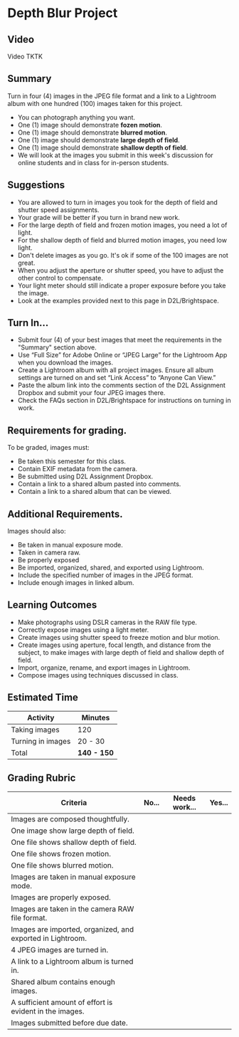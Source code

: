 # Depth Blur Project

## Video

Video TKTK

## Summary

Turn in four (4) images in the JPEG file format and a link to a Lightroom album with one hundred (100) images taken for this project.

- You can photograph anything you want.
- One (1) image should demonstrate **fozen motion**.
- One (1) image should demonstrate **blurred motion**.
- One (1) image should demonstrate **large depth of field**.
- One (1) image should demonstrate **shallow depth of field**.
- We will look at the images you submit in this week's discussion for online students and in class for in-person students.

## Suggestions

- You are allowed to turn in images you took for the depth of field and shutter speed assignments.
- Your grade will be better if you turn in brand new work.
- For the large depth of field and frozen motion images, you need a lot of light.
- For the shallow depth of field and blurred motion images, you need low light.
- Don't delete images as you go. It's ok if some of the 100 images are not great.
- When you adjust the aperture or shutter speed, you have to adjust the other control to compensate.
- Your light meter should still indicate a proper exposure before you take the image.
- Look at the examples provided next to this page in D2L/Brightspace.

## Turn In...

- Submit four (4) of your best images that meet the requirements in the "Summary" section above.
- Use “Full Size” for Adobe Online or “JPEG Large” for the Lightroom App when you download the images.
- Create a Lightroom album with all project images. Ensure all album settings are turned on and set “Link Access” to “Anyone Can View.”
- Paste the album link into the comments section of the D2L Assignment Dropbox and submit your four JPEG images there.
- Check the FAQs section in D2L/Brightspace for instructions on turning in work.

## Requirements for grading.

To be graded, images must:

- Be taken this semester for this class.
- Contain EXIF metadata from the camera.
- Be submitted using D2L Assignment Dropbox.
- Contain a link to a shared album pasted into comments.
- Contain a link to a shared album that can be viewed.

## Additional Requirements.

Images should also:

- Be taken in manual exposure mode.
- Taken in camera raw.
- Be properly exposed
- Be imported, organized, shared, and exported using Lightroom.
- Include the specified number of images in the JPEG format.
- Include enough images in linked album.

## Learning Outcomes

- Make photographs using DSLR cameras in the RAW file type.
- Correctly expose images using a light meter.
- Create images using shutter speed to freeze motion and blur motion.
- Create images using aperture, focal length, and distance from the subject, to make images with large depth of field and shallow depth of field.
- Import, organize, rename, and export images in Lightroom.
- Compose images using techniques discussed in class.

## Estimated Time

| Activity          | Minutes       |
| ----------------- | ------------- |
| Taking images     | 120           |
| Turning in images | 20 - 30       |
| Total             | **140 - 150** |

## Grading Rubric

| Criteria                                                   | No... | Needs work... | Yes... |
| ---------------------------------------------------------- | ----- | ------------- | ------ |
| Images are composed thoughtfully.                          |       |               |        |
| One image show large depth of field.                       |       |               |        |
| One file shows shallow depth of field.                     |       |               |        |
| One file shows frozen motion.                              |       |               |        |
| One file shows blurred motion.                             |       |               |        |
| Images are taken in manual exposure mode.                  |       |               |        |
| Images are properly exposed.                               |       |               |        |
| Images are taken in the camera RAW file format.            |       |               |        |
| Images are imported, organized, and exported in Lightroom. |       |               |        |
| 4 JPEG images are turned in.                               |       |               |        |
| A link to a Lightroom album is turned in.                  |       |               |        |
| Shared album contains enough images.                       |       |               |        |
| A sufficient amount of effort is evident in the images.    |       |               |        |
| Images submitted before due date.                          |       |               |        |
